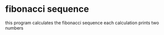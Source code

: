 # fibonacci sequence 
this program calculates the fibonacci sequence 
each calculation prints two numbers
